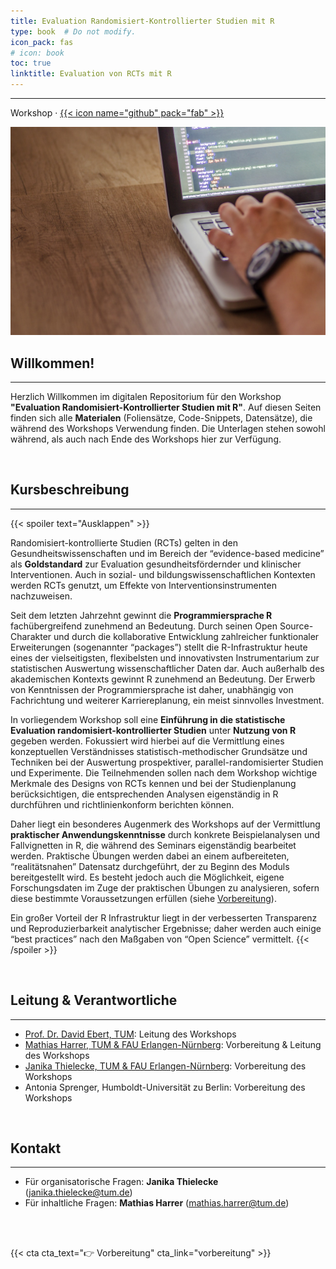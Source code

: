 ```yaml
---
title: Evaluation Randomisiert-Kontrollierter Studien mit R
type: book  # Do not modify.
icon_pack: fas
# icon: book
toc: true
linktitle: Evaluation von RCTs mit R
---
```


---

Workshop · [{{< icon name="github" pack="fab" >}}](https://github.com/MathiasHarrer/RCT-Analysis-With-R)

![](bg-praxis.jpg)

## Willkommen!

---

Herzlich Willkommen im digitalen Repositorium für den Workshop **"Evaluation Randomisiert-Kontrollierter Studien mit R"**. Auf diesen Seiten finden sich alle **Materialen** (Foliensätze, Code-Snippets, Datensätze), die während des Workshops Verwendung finden. Die Unterlagen stehen sowohl während, als auch nach Ende des Workshops hier zur Verfügung.

<br>

## Kursbeschreibung

---



{{< spoiler text="Ausklappen" >}}

Randomisiert-kontrollierte Studien (RCTs) gelten in den Gesundheitswissenschaften und im Bereich der “evidence-based medicine” als **Goldstandard** zur Evaluation gesundheitsfördernder und klinischer Interventionen. Auch in sozial- und bildungswissenschaftlichen Kontexten werden RCTs genutzt, um Effekte von Interventionsinstrumenten nachzuweisen.

Seit dem letzten Jahrzehnt gewinnt die **Programmiersprache R** fachübergreifend zunehmend an Bedeutung. Durch seinen Open Source-Charakter und durch die kollaborative Entwicklung zahlreicher funktionaler Erweiterungen (sogenannter “packages”) stellt die R-Infrastruktur heute eines der vielseitigsten, flexibelsten und innovativsten Instrumentarium zur statistischen Auswertung wissenschaftlicher Daten dar. Auch außerhalb des akademischen Kontexts gewinnt R zunehmend an Bedeutung. Der Erwerb von Kenntnissen der Programmiersprache ist daher, unabhängig von Fachrichtung und weiterer Karriereplanung, ein meist sinnvolles Investment.

In vorliegendem Workshop soll eine **Einführung in die statistische Evaluation randomisiert-kontrollierter Studien** unter **Nutzung von R** gegeben werden. Fokussiert wird hierbei auf die Vermittlung eines konzeptuellen Verständnisses statistisch-methodischer Grundsätze und Techniken bei der Auswertung prospektiver, parallel-randomisierter Studien und Experimente. Die Teilnehmenden sollen nach dem Workshop wichtige Merkmale des Designs von RCTs kennen und bei der Studienplanung berücksichtigen, die entsprechenden Analysen eigenständig in R durchführen und richtlinienkonform berichten können.

Daher liegt ein besonderes Augenmerk des Workshops auf der Vermittlung **praktischer Anwendungskenntnisse** durch konkrete Beispielanalysen und Fallvignetten in R, die während des Seminars eigenständig bearbeitet werden. Praktische Übungen werden dabei an einem aufbereiteten, “realitätsnahen” Datensatz durchgeführt, der zu Beginn des Moduls bereitgestellt wird. Es besteht jedoch auch die Möglichkeit, eigene Forschungsdaten im Zuge der praktischen Übungen zu analysieren, sofern diese bestimmte Voraussetzungen erfüllen (siehe [Vorbereitung](/workshop/rct-evaluation-in-r/vorbereitung/)).

Ein großer Vorteil der R Infrastruktur liegt in der verbesserten Transparenz und Reproduzierbarkeit analytischer Ergebnisse; daher werden auch einige “best practices” nach den Maßgaben von “Open Science” vermittelt.
{{< /spoiler >}}

<br>

## Leitung & Verantwortliche

---

* [Prof. Dr. David Ebert, TUM](/ebert): Leitung des Workshops
* [Mathias Harrer, TUM & FAU Erlangen-Nürnberg](/harrer): Vorbereitung & Leitung des Workshops
* [Janika Thielecke, TUM & FAU Erlangen-Nürnberg](/thielecke): Vorbereitung des Workshops
* Antonia Sprenger, Humboldt-Universität zu Berlin: Vorbereitung des Workshops


<br>

## Kontakt

---

* Für organisatorische Fragen: **Janika Thielecke** (janika.thielecke@tum.de)
* Für inhaltliche Fragen: **Mathias Harrer** (mathias.harrer@tum.de)


<br></br>

{{< cta cta_text="👉 Vorbereitung" cta_link="vorbereitung" >}}



<style>
h1 {color: #2a7792;}
</style>
